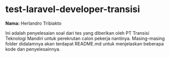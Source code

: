 # test-laravel-developer-transisi

**Nama:** Herlandro Tribiakto

Ini adalah penyelesaian soal dari tes yang diberikan oleh PT Transisi Teknologi Mandiri untuk perekrutan calon pekerja nantinya. Masing-masing folder didalamnya akan terdapat README.md untuk menjelaskan beberapa kode dan penyelesainnya.
